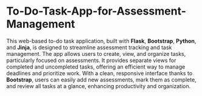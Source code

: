 # To-Do-Task-App-for-Assessment-Management


This web-based to-do task application, built with **Flask**, **Bootstrap**, **Python**, and **Jinja**, is designed to streamline assessment tracking and task management. The app allows users to create, view, and organize tasks, particularly focused on assessments. It provides separate views for completed and uncompleted tasks, offering an efficient way to manage deadlines and prioritize work. With a clean, responsive interface thanks to **Bootstrap**, users can easily add new assessments, mark them as complete, and review all tasks at a glance, enhancing productivity and organization.
